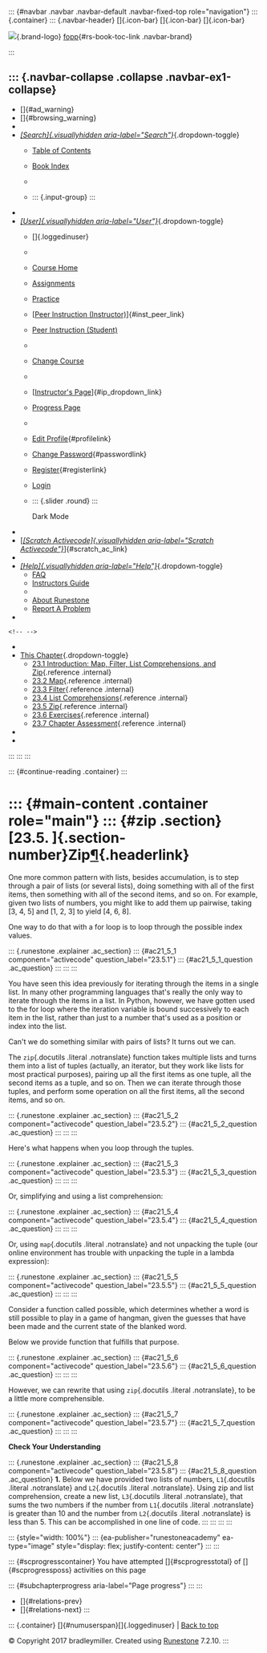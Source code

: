 ::: {#navbar .navbar .navbar-default .navbar-fixed-top role="navigation"}
::: {.container}
::: {.navbar-header}
[]{.icon-bar} []{.icon-bar} []{.icon-bar}

<div>

[![](../_static/img/RAIcon.png)](/runestone/default/user/login){.brand-logo}
[fopp](../index.html){#rs-book-toc-link .navbar-brand}

</div>
:::

::: {.navbar-collapse .collapse .navbar-ex1-collapse}
-   
-   []{#ad_warning}
-   []{#browsing_warning}
-   
-   [*[Search]{.visuallyhidden
    aria-label="Search"}*](#){.dropdown-toggle}
    -   [Table of Contents](../index.html)

    -   [Book Index](../genindex.html)

    -   

    -   ::: {.input-group}
        :::
-   
-   [*[User]{.visuallyhidden aria-label="User"}*](#){.dropdown-toggle}
    -   []{.loggedinuser}

    -   

    -   [Course Home](/ns/course/index)

    -   [Assignments](/assignment/student/chooseAssignment)

    -   [Practice](/runestone/assignments/practice)

    -   [[Peer Instruction
        (Instructor)](/runestone/peer/instructor.html)]{#inst_peer_link}

    -   [Peer Instruction (Student)](/runestone/peer/student.html)

    -   

    -   [Change Course](/runestone/default/courses)

    -   

    -   [[Instructor\'s
        Page](/runestone/admin/index)]{#ip_dropdown_link}

    -   [Progress Page](/runestone/dashboard/studentreport)

    -   

    -   [Edit Profile](/runestone/default/user/profile){#profilelink}

    -   [Change
        Password](/runestone/default/user/change_password){#passwordlink}

    -   [Register](/runestone/default/user/register){#registerlink}

    -   [Login](#)

    -   ::: {.slider .round}
        :::

        Dark Mode
-   
-   [[*[Scratch Activecode]{.visuallyhidden
    aria-label="Scratch Activecode"}*](javascript:runestoneComponents.popupScratchAC())]{#scratch_ac_link}
-   
-   [*[Help]{.visuallyhidden aria-label="Help"}*](#){.dropdown-toggle}
    -   [FAQ](http://runestoneinteractive.org/pages/faq.html)
    -   [Instructors Guide](https://guide.runestone.academy)
    -   
    -   [About Runestone](http://runestoneinteractive.org)
    -   [Report A
        Problem](/runestone/default/reportabug?course=fopp&page=zip)
-   

```{=html}
<!-- -->
```
-   
-   [This Chapter](../index.html){.dropdown-toggle}
    -   [23.1 Introduction: Map, Filter, List Comprehensions, and
        Zip](intro.html){.reference .internal}
    -   [23.2 Map](map.html){.reference .internal}
    -   [23.3 Filter](filter.html){.reference .internal}
    -   [23.4 List Comprehensions](listcomp.html){.reference .internal}
    -   [23.5 Zip](zip.html){.reference .internal}
    -   [23.6 Exercises](Exercises.html){.reference .internal}
    -   [23.7 Chapter Assessment](ChapterAssessment.html){.reference
        .internal}
-   
-   
:::
:::
:::

::: {#continue-reading .container}
:::

::: {#main-content .container role="main"}
::: {#zip .section}
[23.5. ]{.section-number}Zip[¶](#zip "Permalink to this heading"){.headerlink}
==============================================================================

One more common pattern with lists, besides accumulation, is to step
through a pair of lists (or several lists), doing something with all of
the first items, then something with all of the second items, and so on.
For example, given two lists of numbers, you might like to add them up
pairwise, taking \[3, 4, 5\] and \[1, 2, 3\] to yield \[4, 6, 8\].

One way to do that with a for loop is to loop through the possible index
values.

::: {.runestone .explainer .ac_section}
::: {#ac21_5_1 component="activecode" question_label="23.5.1"}
::: {#ac21_5_1_question .ac_question}
:::
:::
:::

You have seen this idea previously for iterating through the items in a
single list. In many other programming languages that's really the only
way to iterate through the items in a list. In Python, however, we have
gotten used to the for loop where the iteration variable is bound
successively to each item in the list, rather than just to a number
that's used as a position or index into the list.

Can't we do something similar with pairs of lists? It turns out we can.

The `zip`{.docutils .literal .notranslate} function takes multiple lists
and turns them into a list of tuples (actually, an iterator, but they
work like lists for most practical purposes), pairing up all the first
items as one tuple, all the second items as a tuple, and so on. Then we
can iterate through those tuples, and perform some operation on all the
first items, all the second items, and so on.

::: {.runestone .explainer .ac_section}
::: {#ac21_5_2 component="activecode" question_label="23.5.2"}
::: {#ac21_5_2_question .ac_question}
:::
:::
:::

Here's what happens when you loop through the tuples.

::: {.runestone .explainer .ac_section}
::: {#ac21_5_3 component="activecode" question_label="23.5.3"}
::: {#ac21_5_3_question .ac_question}
:::
:::
:::

Or, simplifying and using a list comprehension:

::: {.runestone .explainer .ac_section}
::: {#ac21_5_4 component="activecode" question_label="23.5.4"}
::: {#ac21_5_4_question .ac_question}
:::
:::
:::

Or, using `map`{.docutils .literal .notranslate} and not unpacking the
tuple (our online environment has trouble with unpacking the tuple in a
lambda expression):

::: {.runestone .explainer .ac_section}
::: {#ac21_5_5 component="activecode" question_label="23.5.5"}
::: {#ac21_5_5_question .ac_question}
:::
:::
:::

Consider a function called possible, which determines whether a word is
still possible to play in a game of hangman, given the guesses that have
been made and the current state of the blanked word.

Below we provide function that fulfills that purpose.

::: {.runestone .explainer .ac_section}
::: {#ac21_5_6 component="activecode" question_label="23.5.6"}
::: {#ac21_5_6_question .ac_question}
:::
:::
:::

However, we can rewrite that using `zip`{.docutils .literal
.notranslate}, to be a little more comprehensible.

::: {.runestone .explainer .ac_section}
::: {#ac21_5_7 component="activecode" question_label="23.5.7"}
::: {#ac21_5_7_question .ac_question}
:::
:::
:::

**Check Your Understanding**

::: {.runestone .explainer .ac_section}
::: {#ac21_5_8 component="activecode" question_label="23.5.8"}
::: {#ac21_5_8_question .ac_question}
**1.** Below we have provided two lists of numbers, `L1`{.docutils
.literal .notranslate} and `L2`{.docutils .literal .notranslate}. Using
zip and list comprehension, create a new list, `L3`{.docutils .literal
.notranslate}, that sums the two numbers if the number from
`L1`{.docutils .literal .notranslate} is greater than 10 and the number
from `L2`{.docutils .literal .notranslate} is less than 5. This can be
accomplished in one line of code.
:::
:::
:::
:::

::: {style="width: 100%"}
::: {ea-publisher="runestoneacademy" ea-type="image" style="display: flex; justify-content: center"}
:::
:::

::: {#scprogresscontainer}
You have attempted []{#scprogresstotal} of []{#scprogressposs}
activities on this page

::: {#subchapterprogress aria-label="Page progress"}
:::
:::

-   [[](listcomp.html)]{#relations-prev}
-   [[](Exercises.html)]{#relations-next}
:::

::: {.container}
[]{#numuserspan}[]{.loggedinuser} \| [Back to top](#)

© Copyright 2017 bradleymiller. Created using
[Runestone](http://runestoneinteractive.org/) 7.2.10.
:::
